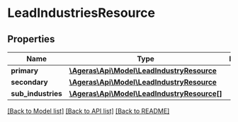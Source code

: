 # LeadIndustriesResource

## Properties
Name | Type | Description | Notes
------------ | ------------- | ------------- | -------------
**primary** | [**\Ageras\Api\Model\LeadIndustryResource**](LeadIndustryResource.md) |  | [optional] 
**secondary** | [**\Ageras\Api\Model\LeadIndustryResource**](LeadIndustryResource.md) |  | [optional] 
**sub_industries** | [**\Ageras\Api\Model\LeadIndustryResource[]**](LeadIndustryResource.md) |  | [optional] 

[[Back to Model list]](../README.md#documentation-for-models) [[Back to API list]](../README.md#documentation-for-api-endpoints) [[Back to README]](../README.md)


